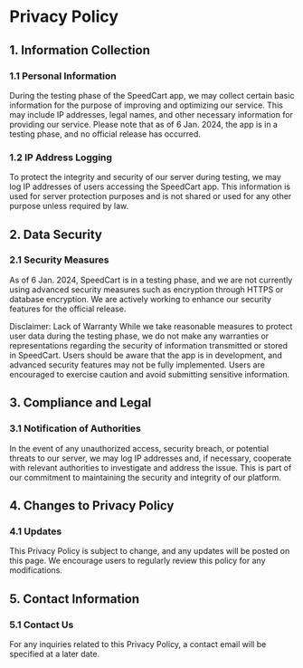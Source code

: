 # Privacy Policy
## 1. Information Collection

### 1.1 Personal Information
During the testing phase of the SpeedCart app, we may collect certain basic information for the purpose of improving and optimizing our service. This may include IP addresses, legal names, and other necessary information for providing our service. Please note that as of 6 Jan. 2024, the app is in a testing phase, and no official release has occurred.

### 1.2 IP Address Logging
To protect the integrity and security of our server during testing, we may log IP addresses of users accessing the SpeedCart app. This information is used for server protection purposes and is not shared or used for any other purpose unless required by law.

## 2. Data Security
### 2.1 Security Measures
As of 6 Jan. 2024, SpeedCart is in a testing phase, and we are not currently using advanced security measures such as encryption through HTTPS or database encryption. We are actively working to enhance our security features for the official release.

Disclaimer: Lack of Warranty
While we take reasonable measures to protect user data during the testing phase, we do not make any warranties or representations regarding the security of information transmitted or stored in SpeedCart. Users should be aware that the app is in development, and advanced security features may not be fully implemented. Users are encouraged to exercise caution and avoid submitting sensitive information.

## 3. Compliance and Legal
### 3.1 Notification of Authorities
In the event of any unauthorized access, security breach, or potential threats to our server, we may log IP addresses and, if necessary, cooperate with relevant authorities to investigate and address the issue. This is part of our commitment to maintaining the security and integrity of our platform.

## 4. Changes to Privacy Policy
### 4.1 Updates
This Privacy Policy is subject to change, and any updates will be posted on this page. We encourage users to regularly review this policy for any modifications.

## 5. Contact Information
### 5.1 Contact Us
For any inquiries related to this Privacy Policy, a contact email will be specified at a later date.